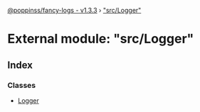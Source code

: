 [@poppinss/fancy-logs - v1.3.3](../README.md) › ["src/Logger"](_src_logger_.md)

# External module: "src/Logger"

## Index

### Classes

* [Logger](../classes/_src_logger_.logger.md)
